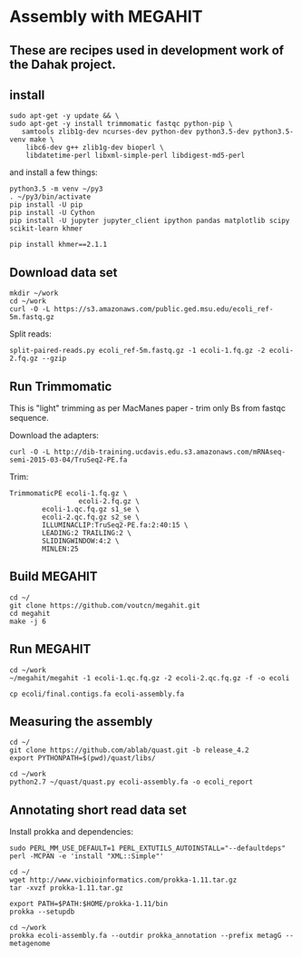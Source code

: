 # Assembly with MEGAHIT

## These are recipes used in development work of the Dahak project.

## install

```
sudo apt-get -y update && \
sudo apt-get -y install trimmomatic fastqc python-pip \
   samtools zlib1g-dev ncurses-dev python-dev python3.5-dev python3.5-venv make \
    libc6-dev g++ zlib1g-dev bioperl \
    libdatetime-perl libxml-simple-perl libdigest-md5-perl

```

and install a few things:

```
python3.5 -m venv ~/py3
. ~/py3/bin/activate
pip install -U pip
pip install -U Cython
pip install -U jupyter jupyter_client ipython pandas matplotlib scipy scikit-learn khmer

pip install khmer==2.1.1
```

## Download data set

```
mkdir ~/work
cd ~/work
curl -O -L https://s3.amazonaws.com/public.ged.msu.edu/ecoli_ref-5m.fastq.gz
```

Split reads:
```
split-paired-reads.py ecoli_ref-5m.fastq.gz -1 ecoli-1.fq.gz -2 ecoli-2.fq.gz --gzip
```

## Run Trimmomatic

This is "light" trimming as per MacManes paper - trim only Bs from fastqc sequence.

Download the adapters:
```
curl -O -L http://dib-training.ucdavis.edu.s3.amazonaws.com/mRNAseq-semi-2015-03-04/TruSeq2-PE.fa
```

Trim:

```
TrimmomaticPE ecoli-1.fq.gz \
                 ecoli-2.fq.gz \
        ecoli-1.qc.fq.gz s1_se \
        ecoli-2.qc.fq.gz s2_se \
        ILLUMINACLIP:TruSeq2-PE.fa:2:40:15 \
        LEADING:2 TRAILING:2 \
        SLIDINGWINDOW:4:2 \
        MINLEN:25
```

## Build MEGAHIT

```
cd ~/
git clone https://github.com/voutcn/megahit.git
cd megahit
make -j 6
```

## Run MEGAHIT

```
cd ~/work
~/megahit/megahit -1 ecoli-1.qc.fq.gz -2 ecoli-2.qc.fq.gz -f -o ecoli

cp ecoli/final.contigs.fa ecoli-assembly.fa
```

## Measuring the assembly

```
cd ~/
git clone https://github.com/ablab/quast.git -b release_4.2
export PYTHONPATH=$(pwd)/quast/libs/
```

```
cd ~/work
python2.7 ~/quast/quast.py ecoli-assembly.fa -o ecoli_report
```

## Annotating short read data set

Install prokka and dependencies:

```
sudo PERL_MM_USE_DEFAULT=1 PERL_EXTUTILS_AUTOINSTALL="--defaultdeps" perl -MCPAN -e 'install "XML::Simple"'
```

```
cd ~/
wget http://www.vicbioinformatics.com/prokka-1.11.tar.gz
tar -xvzf prokka-1.11.tar.gz
```

```
export PATH=$PATH:$HOME/prokka-1.11/bin
prokka --setupdb
```

```
cd ~/work
prokka ecoli-assembly.fa --outdir prokka_annotation --prefix metagG --metagenome
```
